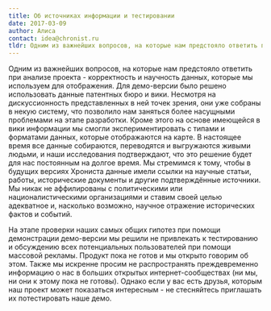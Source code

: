 ```yaml
---
title: Об источниках информации и тестировании
date: 2017-03-09
author: Алиса
contact: idea@chronist.ru
tldr: Одним из важнейших вопросов, на которые нам предстояло ответить при анализе проекта - корректность и научность данных, которые мы используем для отображения. Для демо-версии было решено использовать данные патентных бюро и вики. Несмотря на дискуссионность представленных в ней точек зрения, они уже собраны в некую систему, что позволило нам заняться более насущными проблемами на этапе разработки.
---
```


Одним из важнейших вопросов, на которые нам предстояло ответить при анализе проекта - корректность и научность данных, которые мы используем для отображения. Для демо-версии было решено использовать данные патентных бюро и вики. Несмотря на дискуссионность представленных в ней точек зрения, они уже собраны в некую систему, что позволило нам заняться более насущными проблемами на этапе разработки. Кроме этого на основе имеющейся в вики информации мы смогли экспериментировать с типами и форматами данных, которые отображаются на карте. В настоящее время все данные собираются, переводятся и выгружаются живыми людьми, и наши исследования подтверждают, что это решение будет для нас постоянным на долгое время. Мы стремимся к тому, чтобы в будущих версиях Хрониста данные имели ссылки на научные статьи, работы, исторические документы и другие подтверждённые источники. Мы никак не аффилированы с политическими или националистическими организациями и ставим своей целью адекватное и, насколько возможно, научное отражение исторических фактов и событий.

На этапе проверки наших самых общих гипотез при помощи демонстрации демо-версии мы решили не привлекать к тестированию и обсуждению всех потенциальных пользователей при помощи массовой рекламы. Продукт пока не готов и мы открыто говорим об этом. Также мы искренне просим не распространять преждевременно информацию о нас в больших открытых интернет-сообществах (ни мы, ни они к этому пока не готовы). Однако если у вас есть друзья, которым наш проект может показаться интересным - не стесняйтесь приглашать их потестировать наше демо.

